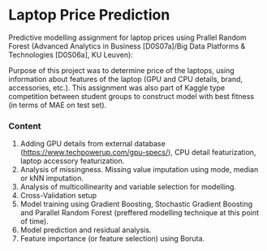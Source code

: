 # Laptop Price Prediction
Predictive modelling assignment for laptop prices using Prallel Random Forest (Advanced Analytics in Business [D0S07a]/Big Data Platforms & Technologies [D0S06a], KU Leuven):

Purpose of this project was to determine price of the laptops, using information about features of the laptop (GPU and CPU details, brand, accessories, etc.). This assignment was also part of Kaggle type competition between student groups to construct model with best fitness (in terms of MAE on test set).

### Content 
1. Adding GPU details from external database (https://www.techpowerup.com/gpu-specs/), CPU detail featurization, laptop accessory featurization.
2. Analysis of missingness. Missing value imputation using mode, median or kNN imputation.
3. Analysis of multicollinearity and variable selection for modelling.
4. Cross-Validation setup
5. Model training using Gradient Boosting, Stochastic Gradient Boosting and Parallel Random Forest (preffered modelling technique at this point of time).
6. Model prediction and residual analysis.
7. Feature importance (or feature selection) using Boruta.

